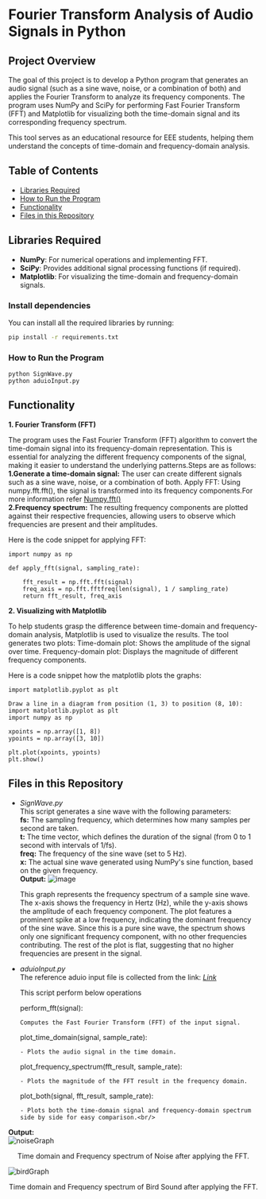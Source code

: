 # Fourier Transform Analysis of Audio Signals in Python

## Project Overview

The goal of this project is to develop a Python program that generates an audio signal (such as a sine wave, noise, or a combination of both) and applies the Fourier Transform to analyze its frequency components. The program uses NumPy and SciPy for performing Fast Fourier Transform (FFT) and Matplotlib for visualizing both the time-domain signal and its corresponding frequency spectrum.

This tool serves as an educational resource for EEE students, helping them understand the concepts of time-domain and frequency-domain analysis.

## Table of Contents
- [Libraries Required](#libraries-required)
- [How to Run the Program](#how-to-run-the-program)
- [Functionality](#functionality)
- [Files in this Repository](#files-in-this-repository)
  
## Libraries Required

- **NumPy**: For numerical operations and implementing FFT.
- **SciPy**: Provides additional signal processing functions (if required).
- **Matplotlib**: For visualizing the time-domain and frequency-domain signals.

### Install dependencies
You can install all the required libraries by running:

```bash
pip install -r requirements.txt
```
### How to Run the Program
```
python SignWave.py
python aduioInput.py
```
## Functionality
**1. Fourier Transform (FFT)**

   The program uses the Fast Fourier Transform (FFT) algorithm to convert the time-domain signal into its frequency-domain representation. This is essential for analyzing the different frequency components of the signal, making it easier to understand the underlying patterns.Steps are as follows:
    <br>**1.Generate a time-domain signal:** The user can create different signals such as a sine wave, noise, or a combination of both.
    Apply FFT: Using numpy.fft.fft(), the signal is transformed into its frequency components.For more information refer [Numpy.fft()](https://numpy.org/doc/stable/reference/generated/numpy.fft.fft.html)
    <br>**2.Frequency spectrum:** The resulting frequency components are plotted against their respective frequencies, allowing users to observe which frequencies are present and their amplitudes.

Here is the code snippet for applying FFT:
```
import numpy as np

def apply_fft(signal, sampling_rate):
    
    fft_result = np.fft.fft(signal)
    freq_axis = np.fft.fftfreq(len(signal), 1 / sampling_rate)
    return fft_result, freq_axis
```
**2. Visualizing with Matplotlib**

To help students grasp the difference between time-domain and frequency-domain analysis, Matplotlib is used to visualize the results. The tool generates two plots:
Time-domain plot: Shows the amplitude of the signal over time.
Frequency-domain plot: Displays the magnitude of different frequency components.

Here is a code snippet how the matplotlib plots the graphs:
```
import matplotlib.pyplot as plt

Draw a line in a diagram from position (1, 3) to position (8, 10):
import matplotlib.pyplot as plt
import numpy as np

xpoints = np.array([1, 8])
ypoints = np.array([3, 10])

plt.plot(xpoints, ypoints)
plt.show()
```
## Files in this Repository
* _SignWave.py_ <br>
This script generates a sine wave with the following parameters:<br>
    **fs:** The sampling frequency, which determines how many samples per second are taken.<br>
    **t:** The time vector, which defines the duration of the signal (from 0 to 1 second with intervals of 1/fs).<br>
    **freq:** The frequency of the sine wave (set to 5 Hz).<br>
   **x:** The actual sine wave generated using NumPy's sine function, based on the given frequency.<br/>
**Output:**
  ![image](https://github.com/user-attachments/assets/f9be8eba-1984-4499-891f-cd1c820b1b38)

  This graph represents the frequency spectrum of a sample sine wave. The x-axis shows the frequency in Hertz (Hz), while the y-axis shows the amplitude of each frequency component. The plot features a prominent spike at a low frequency, indicating the dominant frequency of the sine wave. Since this is a pure sine wave, the spectrum shows only one significant frequency component, with no other frequencies contributing. The rest of the plot is flat, suggesting that no higher frequencies are present in the signal.

* _aduioInput.py_ <br>
  The reference aduio input file is collected from the link: [_Link_](https://xeno-canto.org/)<br>
  
  This script perform below operations

    perform_fft(signal):
  
      Computes the Fast Fourier Transform (FFT) of the input signal.

    plot_time_domain(signal, sample_rate):

      - Plots the audio signal in the time domain.

    plot_frequency_spectrum(fft_result, sample_rate):

      - Plots the magnitude of the FFT result in the frequency domain.

    plot_both(signal, fft_result, sample_rate):

      - Plots both the time-domain signal and frequency-domain spectrum side by side for easy comparison.<br/>
**Output:** <br>
    ![noiseGraph](https://github.com/user-attachments/assets/00484a46-8d5a-4023-a0b9-ff1d3e0085fb)
        <p style="text-align: center;">Time domain and Frequency spectrum of Noise after applying the FFT.</p>
    ![birdGraph](https://github.com/user-attachments/assets/c54efa54-fa6e-4cb4-b08b-c90f325f98fd)
        <p style="text-align: center;">Time domain and Frequency spectrum of Bird Sound after applying the FFT.</p>
        

